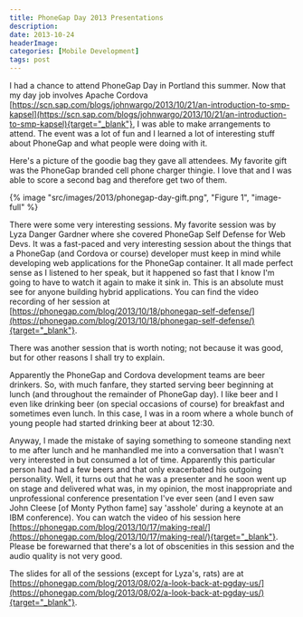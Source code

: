 ```yaml
---
title: PhoneGap Day 2013 Presentations
description: 
date: 2013-10-24
headerImage: 
categories: [Mobile Development]
tags: post
---
```


I had a chance to attend PhoneGap Day in Portland this summer. Now that my day job involves Apache Cordova [https://scn.sap.com/blogs/johnwargo/2013/10/21/an-introduction-to-smp-kapsel](https://scn.sap.com/blogs/johnwargo/2013/10/21/an-introduction-to-smp-kapsel){target="_blank"}, I was able to make arrangements to attend. The event was a lot of fun and I learned a lot of interesting stuff about PhoneGap and what people were doing with it.

Here's a picture of the goodie bag they gave all attendees. My favorite gift was the PhoneGap branded cell phone charger thingie. I love that and I was able to score a second bag and therefore get two of them.

{% image "src/images/2013/phonegap-day-gift.png", "Figure 1", "image-full" %}

There were some very interesting sessions. My favorite session was by Lyza Danger Gardner where she covered PhoneGap Self Defense for Web Devs. It was a fast-paced and very interesting session about the things that a PhoneGap (and Cordova or course) developer must keep in mind while developing web applications for the PhoneGap container. It all made perfect sense as I listened to her speak, but it happened so fast that I know I'm going to have to watch it again to make it sink in. This is an absolute must see for anyone building hybrid applications. You can find the video recording of her session at [https://phonegap.com/blog/2013/10/18/phonegap-self-defense/](https://phonegap.com/blog/2013/10/18/phonegap-self-defense/){target="_blank"}.

There was another session that is worth noting; not because it was good, but for other reasons I shall try to explain.

Apparently the PhoneGap and Cordova development teams are beer drinkers. So, with much fanfare, they started serving beer beginning at lunch (and throughout the remainder of PhoneGap day). I like beer and I even like drinking beer (on special occasions of course) for breakfast and sometimes even lunch. In this case, I was in a room where a whole bunch of young people had started drinking beer at about 12:30.

Anyway, I made the mistake of saying something to someone standing next to me after lunch and he manhandled me into a conversation that I wasn't very interested in but consumed a lot of time. Apparently this particular person had had a few beers and that only exacerbated his outgoing personality. Well, it turns out that he was a presenter and he soon went up on stage and delivered what was, in my opinion, the most inappropriate and unprofessional conference presentation I've ever seen (and I even saw John Cleese [of Monty Python fame] say 'asshole' during a keynote at an IBM conference). You can watch the video of his session here [https://phonegap.com/blog/2013/10/17/making-real/](https://phonegap.com/blog/2013/10/17/making-real/){target="_blank"}. Please be forewarned that there's a lot of obscenities in this session and the audio quality is not very good.

The slides for all of the sessions (except for Lyza's, rats) are at [https://phonegap.com/blog/2013/08/02/a-look-back-at-pgday-us/](https://phonegap.com/blog/2013/08/02/a-look-back-at-pgday-us/){target="_blank"}.